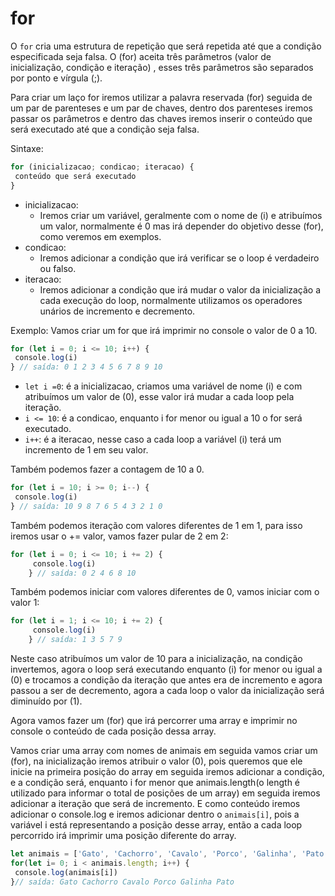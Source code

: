 # for

O `for` cria uma estrutura de repetição que será repetida até que a condição especificada seja falsa. O (for) aceita três parâmetros (valor de inicialização, condição e iteração) , esses três parâmetros são separados por ponto e vírgula (;).

Para criar um laço for iremos utilizar a palavra reservada (for) seguida de um par de parenteses e um par de chaves, dentro dos parenteses iremos passar os parâmetros e dentro das chaves iremos inserir o conteúdo que será executado até que a condição seja falsa.

Sintaxe:

```js
for (inicializacao; condicao; iteracao) {
 conteúdo que será executado
}

```

* inicializacao:
  * Iremos criar um variável, geralmente com o nome de (i) e atribuímos um valor, normalmente é 0 mas irá depender do objetivo desse (for), como veremos em exemplos.
* condicao:
  * Iremos adicionar a condição que irá verificar se o loop é verdadeiro ou falso.
* iteracao:
  * Iremos adicionar a condição que irá mudar o valor da inicialização a cada execução do loop, normalmente utilizamos os operadores unários de incremento e decremento.

Exemplo: Vamos criar um for que irá imprimir no console o valor de 0 a 10.

```js
for (let i = 0; i <= 10; i++) {
 console.log(i)
} // saída: 0 1 2 3 4 5 6 7 8 9 10
```

* `let i =0`: é a inicializacao, criamos uma variável de nome (i) e com atribuímos um valor de (0), esse valor irá mudar a cada loop pela iteração.
* `i <= 10`: é a condicao, enquanto i for menor ou igual a 10 o for será executado.
* `i++`: é a iteracao, nesse caso a cada loop a variável (i) terá um incremento de 1 em seu valor.

Também podemos fazer a contagem de 10 a 0.

```js
for (let i = 10; i >= 0; i--) {
 console.log(i)
} // saída: 10 9 8 7 6 5 4 3 2 1 0
```

Também podemos iteração com valores diferentes de 1 em 1, para isso iremos usar o += valor, vamos fazer pular de 2 em 2:

```js
for (let i = 0; i <= 10; i += 2) {
     console.log(i)
    } // saída: 0 2 4 6 8 10
```

Também podemos iniciar com valores diferentes de 0, vamos iniciar com o valor 1:

```js
for (let i = 1; i <= 10; i += 2) {
     console.log(i)
    } // saída: 1 3 5 7 9
```

Neste caso atribuímos um valor de 10 para a inicialização, na condição invertemos, agora o loop será executando enquanto (i) for menor ou igual a (0) e trocamos a condição da iteração que antes era de incremento e agora passou a ser de decremento, agora a cada loop o valor da inicialização será diminuído por (1).

Agora vamos fazer um (for) que irá percorrer uma array e imprimir no console o conteúdo de cada posição dessa array.

Vamos criar uma array com nomes de animais em seguida vamos criar um (for), na inicialização iremos atribuir o valor (0), pois queremos que ele inicie na primeira posição do array em seguida iremos adicionar a condição, e a condição será, enquanto i for menor que animais.length(o length é utilizado para informar o total de posições de um array) em seguida iremos adicionar a iteração que será de incremento. E como conteúdo iremos adicionar o console.log e iremos adicionar dentro o `animais[i]`, pois a variável i está representando a posição desse array, então a cada loop percorrido irá imprimir uma posição diferente do array.

```js
let animais = ['Gato', 'Cachorro', 'Cavalo', 'Porco', 'Galinha', 'Pato']
for(let i= 0; i < animais.length; i++) {
 console.log(animais[i])
}// saída: Gato Cachorro Cavalo Porco Galinha Pato
```

